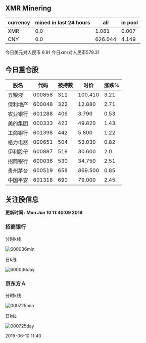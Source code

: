 ## XMR Minering

|currency|mined in last 24 hours|all|in pool|
|---|---|---|---|
|XMR|0.0|1.081|0.007|
|CNY|0.0|626.044|4.149|

今日美元对人民币 6.91	今日xmr对人民币579.31


## 今日重仓股 

|股名|代码|被持数|时价|涨跌%|
|---|---|---|---|---|
|五粮液|000858|311|100.410|3.21|
|保利地产|600048|322|12.880|2.71|
|农业银行|601288|406|3.790|0.53|
|美的集团|000333|423|49.820|1.43|
|工商银行|601398|442|5.800|1.22|
|格力电器|000651|504|53.030|0.82|
|伊利股份|600887|519|30.600|2.0|
|招商银行|600036|530|34.750|2.51|
|贵州茅台|600519|658|869.500|0.85|
|中国平安|601318|690|79.000|2.45|

## 关注股信息
**更新时间 : Mon Jun 10 11:40:09 2019**
### 招商银行 
分时k线

![600036min](http://image.sinajs.cn/newchart/min/n/sh600036.gif)

日k线

![600036day](http://image.sinajs.cn/newchart/daily/n/sh600036.gif)

### 京东方Ａ 
分时k线

![000725min](http://image.sinajs.cn/newchart/min/n/sz000725.gif)

日k线

![000725day](http://image.sinajs.cn/newchart/daily/n/sz000725.gif)

2019-06-10 11:40
